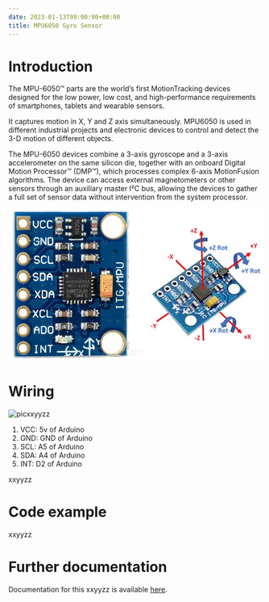 ```yaml
---
date: 2023-01-13T09:00:00+00:00
title: MPU6050 Gyro Sensor
---
```


# Introduction

The MPU-6050™ parts are the world’s first MotionTracking devices designed for the low power, low cost, and high-performance requirements of smartphones, tablets and wearable sensors.
 
It captures motion in X, Y and Z axis simultaneously. MPU6050 is used in different industrial projects and electronic devices to control and detect the 3-D motion of different objects.

The MPU-6050 devices combine a 3-axis gyroscope and a 3-axis accelerometer on the same silicon die, together with an onboard Digital Motion Processor™ (DMP™), which processes complex 6-axis MotionFusion algorithms. The device can access external magnetometers or other sensors through an auxiliary master I²C bus, allowing the devices to gather a full set of sensor data without intervention from the system processor.

![picxxyyzz](img/gyro.jpg)

# Wiring

![picxxyyzz](img/pic1.jpg)

1. VCC:	5v of Arduino
2. GND:	GND of Arduino
3. SCL:	A5 of Arduino
4. SDA:	A4 of Arduino
5. INT: D2 of Arduino

xxyyzz

# Code example
xxyyzz

# Further documentation
Documentation for this xxyyzz is available [here](https://).